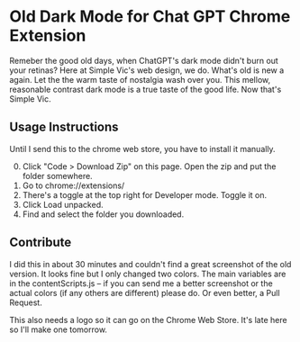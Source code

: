 # Old Dark Mode for Chat GPT Chrome Extension

Remeber the good old days, when ChatGPT's dark mode didn't burn out your retinas? Here at Simple Vic's web design, we do. What's old is new a again. Let the the warm taste of nostalgia wash over you. This mellow, reasonable contrast dark mode is a true taste of the good life. Now that's Simple Vic.

## Usage Instructions

Until I send this to the chrome web store, you have to install it manually.

0. Click "Code > Download Zip" on this page. Open the zip and put the folder somewhere.
1. Go to chrome://extensions/
2. There's a toggle at the top right for Developer mode. Toggle it on.
3. Click Load unpacked.
4. Find and select the folder you downloaded.

## Contribute

I did this in about 30 minutes and couldn't find a great screenshot of the old version. It looks fine but I only changed two colors. The main variables are in the contentScripts.js – if you can send me a better screenshot or the actual colors (if any others are different) please do. Or even better, a Pull Request.

This also needs a logo so it can go on the Chrome Web Store. It's late here so I'll make one tomorrow.
